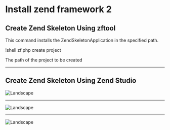# Install zend framework 2

## Create Zend Skeleton Using zftool 

This command installs the ZendSkeletonApplication in the specified path.
 
 !shell
 	zf.php create project <path>

 <path> The path of the project to be created

---

## Create Zend Skeleton Using Zend Studio

![Landscape](../img/chooseLocalProject.png)

---

![Landscape](../img/renameProject.png)

---

![Landscape](../img/choosezf2.png)
